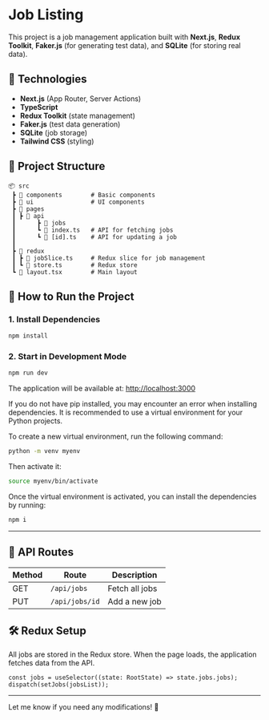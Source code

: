 # Job Listing

This project is a job management application built with **Next.js**, **Redux Toolkit**, **Faker.js** (for generating test data), and **SQLite** (for storing real data).

## 🔧 Technologies

- **Next.js** (App Router, Server Actions)
- **TypeScript**
- **Redux Toolkit** (state management)
- **Faker.js** (test data generation)
- **SQLite** (job storage)
- **Tailwind CSS** (styling)

## 📂 Project Structure

```
📦 src
 ┣ 📂 components        # Basic components
 ┣ 📂 ui                # UI components
 ┣ 📂 pages
 ┃ ┣ 📂 api
 ┃      ┣ 📂 jobs
 ┃      ┗ 📜 index.ts   # API for fetching jobs
 ┃      ┗ 📜 [id].ts    # API for updating a job
 ┃
 ┣ 📂 redux
 ┃ ┣ 📜 jobSlice.ts     # Redux slice for job management
 ┃ ┗ 📜 store.ts        # Redux store
 ┗ 📜 layout.tsx        # Main layout
```

## 🚀 How to Run the Project

### 1. Install Dependencies

```sh
npm install
```

### 2. Start in Development Mode

```sh
npm run dev
```

The application will be available at: [http://localhost:3000](http://localhost:3000)

If you do not have pip installed, you may encounter an error when installing dependencies. It is recommended to use a virtual environment for your Python projects.

To create a new virtual environment, run the following command:

```bash
python -m venv myenv
```

Then activate it:

```bash
source myenv/bin/activate
```

Once the virtual environment is activated, you can install the dependencies by running:

```bash
npm i
```

---

## 📜 API Routes

| Method | Route          | Description    |
| ------ | -------------- | -------------- |
| GET    | `/api/jobs`    | Fetch all jobs |
| PUT    | `/api/jobs/id` | Add a new job  |

## 🛠 Redux Setup

All jobs are stored in the Redux store. When the page loads, the application fetches data from the API.

```tsx
const jobs = useSelector((state: RootState) => state.jobs.jobs);
dispatch(setJobs(jobsList));
```

---

Let me know if you need any modifications! 🚀
